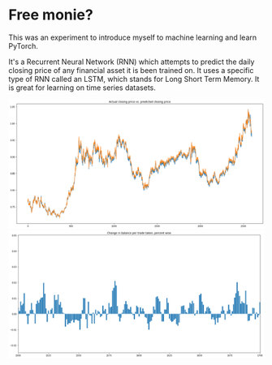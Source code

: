 # Free monie?

This was an experiment to introduce myself to machine learning and learn PyTorch.

It's a Recurrent Neural Network (RNN) which attempts to predict the daily closing price of any financial asset it is been trained on.
It uses a specific type of RNN called an LSTM, which stands for Long Short Term Memory. It is great for learning on time series datasets.

![Price graph](https://github.com/Krulknul/free-monie/blob/main/Media/Price.PNG)
![Trading graph](https://github.com/Krulknul/free-monie/blob/main/Media/Trading.PNG)
 

